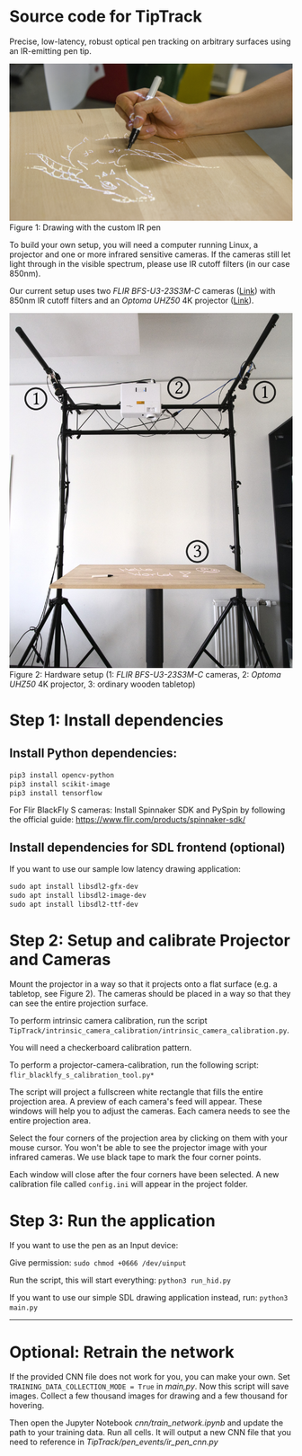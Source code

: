 
# Source code for TipTrack

Precise, low-latency, robust optical pen tracking on arbitrary surfaces
using an IR-emitting pen tip.

![Figure 1: Drawing with the custom IR pen](assets/dragon.jpg)
Figure 1: Drawing with the custom IR pen


To build your own setup, you will need a computer running Linux, a projector and one or more infrared sensitive cameras.
If the cameras still let light through in the visible spectrum, please use IR cutoff filters (in our case 850nm).

Our current setup uses two _FLIR BFS-U3-23S3M-C_ cameras ([Link](https://www.flir.eu/products/blackfly-s-usb3/?model=BFS-U3-23S3M-C)) with 850nm IR cutoff filters and an _Optoma UHZ50_ 4K projector ([Link](https://www.projectorcentral.com/Optoma-UHZ50.htm)).

![Hardware Setup](assets/setup.jpg)
Figure 2: Hardware setup (1: _FLIR BFS-U3-23S3M-C_ cameras, 2: _Optoma UHZ50_ 4K projector, 3: ordinary wooden tabletop)

# Step 1: Install dependencies

## Install Python dependencies:

```
pip3 install opencv-python
pip3 install scikit-image
pip3 install tensorflow
```

For Flir BlackFly S cameras: Install Spinnaker SDK and PySpin by following the official guide: https://www.flir.com/products/spinnaker-sdk/


## Install dependencies for SDL frontend (optional)

If you want to use our sample low latency drawing application:

```
sudo apt install libsdl2-gfx-dev
sudo apt install libsdl2-image-dev
sudo apt install libsdl2-ttf-dev
```


# Step 2: Setup and calibrate Projector and Cameras

Mount the projector in a way so that it projects onto a flat surface (e.g. a tabletop, see Figure 2). The cameras should be placed in a way so that they can see the entire projection surface.

To perform intrinsic camera calibration, run the script `TipTrack/intrinsic_camera_calibration/intrinsic_camera_calibration.py`.

You will need a checkerboard calibration pattern.

To perform a projector-camera-calibration, run the following script: `flir_blacklfy_s_calibration_tool.py*`

The script will project a fullscreen white rectangle that fills the entire projection area. 
A preview of each camera's feed will appear. These windows will help you to adjust the cameras. Each camera needs to see the entire projection area.

Select the four corners of the projection area by clicking on them with your mouse cursor.
You won't be able to see the projector image with your infrared cameras. We use black tape to mark the four corner points. 

Each window will close after the four corners have been selected. A new calibration file called `config.ini` will appear in the project folder.

# Step 3: Run the application

If you want to use the pen as an Input device:

Give permission: `sudo chmod +0666 /dev/uinput`

Run the script, this will start everything: `python3 run_hid.py`

If you want to use our simple SDL drawing application instead, run:
`python3 main.py`


---

# Optional: Retrain the network

If the provided CNN file does not work for you, you can make your own.
Set `TRAINING_DATA_COLLECTION_MODE = True` in _main,py_. Now this script will save images.
Collect a few thousand images for drawing and a few thousand for hovering.

Then open the Jupyter Notebook _cnn/train_network.ipynb_ and update the path to your training data.
Run all cells. It will output a new CNN file that you need to reference in _TipTrack/pen_events/ir_pen_cnn.py_


